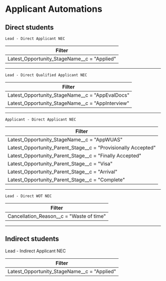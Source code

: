 # Applicant Automations

## Direct students

`Lead - Direct Applicant NEC`

| Filter |
|--------|
| Latest_Opportunity_StageName__c = "Applied" |

***

`Lead - Direct Qualified Applicant NEC`

| Filter |
|--------|
| Latest_Opportunity_StageName__c = "AppEvalDocs" |
| Latest_Opportunity_StageName__c = "AppInterview" |

***

`Applicant - Direct Applicant NEC`

| Filter |
|--------|
| Latest_Opportunity_StageName__c = "AppWUAS" |
| Latest_Opportunity_Parent_Stage__c = "Provisionally Accepted" |
| Latest_Opportunity_Parent_Stage__c = "Finally Accepted" |
| Latest_Opportunity_Parent_Stage__c = "Visa" |
| Latest_Opportunity_Parent_Stage__c = "Arrival" |
| Latest_Opportunity_Parent_Stage__c = "Complete" |

***

`Lead - Direct WOT NEC`

| Filter |
|--------|
| Cancellation_Reason__c = "Waste of time"|

***

## Indirect students

Lead - Indirect Applicant NEC

| Filter |
|--------|
| Latest_Opportunity_StageName__c = "Applied" |